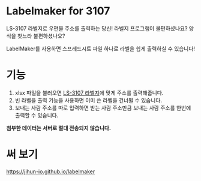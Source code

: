 # Labelmaker for 3107
LS-3107 라벨지로 우편물 주소를 출력하는 당신! 라벨지 프로그램이 불편하셨나요? 양식을 찾느라 불편하셨나요?

LabelMaker를 사용하면 스프레드시트 파일 하나로 라벨을 쉽게 출력하실 수 있습니다!

# 기능
1. xlsx 파일을 불러오면 [LS-3107 라벨지](https://search.shopping.naver.com/search/all?query=LS-3107)에 맞게 주소를 출력해줍니다.
2. 빈 라벨을 출력 기능을 사용하면 이미 쓴 라벨을 건너뛸 수 있습니다.
3. 보내는 사람 주소를 따로 입력하면 받는 사람 주소만큼 보내는 사람 주소를 한번에 출력할 수 있습니다.

**첨부한 데이터는 서버로 절대 전송되지 않습니다.**

# 써 보기
https://jihun-io.github.io/labelmaker
